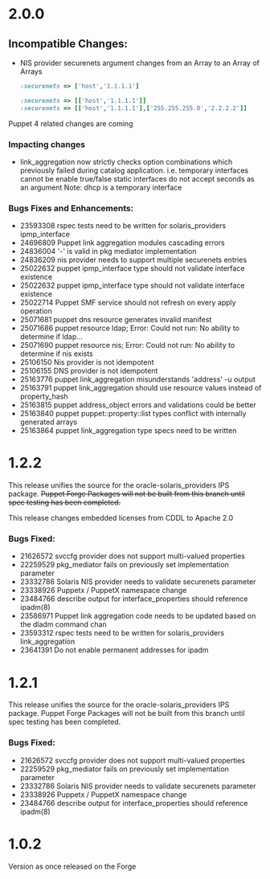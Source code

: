 # 2.0.0
## Incompatible Changes:
  * NIS provider securenets argument changes from an Array to an Array of Arrays
    ```ruby
    :securenets => ['host','1.1.1.1']
    ```
    ```ruby
    :securenets => [['host','1.1.1.1']]
    :securenets => [['host','1.1.1.1'],['255.255.255.0','2.2.2.2']]
    ```
  Puppet 4 related changes are coming

### Impacting changes
  * link_aggregation now strictly checks option combinations which previously
    failed during catalog application.
    i.e. temporary interfaces cannot be enable true/false
    static interfaces do not accept seconds as an argument
    Note: dhcp is a temporary interface

###  Bugs Fixes and Enhancements:
  * 23593308 rspec tests need to be written for solaris_providers ipmp_interface
  * 24696809 Puppet link aggregation modules cascading errors
  * 24836004 '-' is valid in pkg mediator implementation
  * 24836209 nis provider needs to support multiple securenets entries
  * 25022632 puppet ipmp_interface type should not validate interface existence
  * 25022632 puppet ipmp_interface type should not validate interface existence
  * 25022714 Puppet SMF service should not refresh on every apply operation
  * 25071681 puppet dns resource generates invalid manifest
  * 25071686 puppet resource ldap; Error: Could not run: No ability to determine if ldap...
  * 25071690 puppet resource nis; Error: Could not run: No ability to determine if nis exists
  * 25106150 Nis provider is not idempotent
  * 25106155 DNS provider is not idempotent
  * 25163776 puppet link_aggregation misunderstands 'address' -u output
  * 25163791 puppet link_aggregation should use resource values instead of property_hash
  * 25163815 puppet address_object errors and validations could be better
  * 25163840 puppet puppet::property::list types conflict with internally generated arrays
  * 25163864 puppet link_aggregation type specs need to be written

# 1.2.2
This release unifies the source for the oracle-solaris_providers IPS package.
~~Puppet Forge Packages will not be built from this branch until
spec testing has been completed.~~

This release changes embedded licenses from CDDL to Apache 2.0

###  Bugs Fixed:
  * 21626572 svccfg provider does not support multi-valued properties
  * 22259529 pkg_mediator fails on previously set implementation parameter 
  * 23332786 Solaris NIS provider needs to validate securenets parameter
  * 23338926 Puppetx / PuppetX namespace change
  * 23484766 describe output for interface_properties should reference ipadm(8)
  * 23586971 Puppet link aggregation code needs to be updated based on the dladm command chan
  * 23593312 rspec tests need to be written for solaris_providers link_aggregation
  * 23641391 Do not enable permanent addresses for ipadm

# 1.2.1
This release unifies the source for the oracle-solaris_providers IPS package.
Puppet Forge Packages will not be built from this branch until spec testing has been completed.

###  Bugs Fixed:
  * 21626572 svccfg provider does not support multi-valued properties
  * 22259529 pkg_mediator fails on previously set implementation parameter
  * 23332786 Solaris NIS provider needs to validate securenets parameter
  * 23338926 Puppetx / PuppetX namespace change
  * 23484766 describe output for interface_properties should reference ipadm(8)

# 1.0.2
  Version as once released on the Forge
